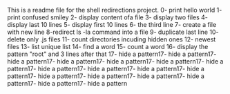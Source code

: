 This is a readme file for the shell redirections project.
0- print hello world
1- print confused smiley
2- display content ofa file
3- display two files
4- display last 10 lines
5- display first 10 lines
6- the third line
7- create a file with new line
8-redirect ls -la command into a file 
9- duplicate last line
10- delete only .js files
11- count directories incuding hidden ones
12- newest files
13- list unique list
14- find a word 
15- count a word
16- display the pattern "root" and 3 lines after that
17- hide a pattern17- hide a pattern17- hide a pattern17- hide a pattern17- hide a pattern17- hide a pattern17- hide a pattern17- hide a pattern17- hide a pattern17- hide a pattern17- hide a pattern17- hide a pattern17- hide a pattern17- hide a pattern17- hide a pattern17- hide a pattern17- hide a pattern
